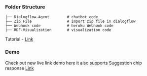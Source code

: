 
### Folder Structure

    ├── Dialogflow-Agent        # chatbot code
    ├── Zip File                # import zip file in dialogflow
    ├── Webhook code            # heroku Webhook code
    ├── RDF-Visualization       # visualization code
    
    
Tutorial - [Link](https://jayeshdesai4520.github.io/DBpedia-GSoC-2021/about)


### Demo 
Check out new live link demo here it also supports Suggestion chip response [Link](https://tacoaccounttest.github.io/)



    

